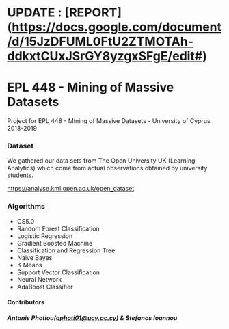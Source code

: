 # UPDATE : [REPORT] (https://docs.google.com/document/d/15JzDFUML0FtU2ZTMOTAh-ddkxtCUxJSrGY8yzgxSFgE/edit#)
# EPL 448 - Mining of Massive Datasets
Project for EPL 448 - Mining of Massive Datasets - University of Cyprus 2018-2019



### Dataset
We gathered our data sets from The Open University UK (Learning Analytics)
which come from actual observations obtained by university students.

https://analyse.kmi.open.ac.uk/open_dataset

### Algorithms

* CS5.0
* Random Forest Classification
* Logistic Regression
* Gradient Boosted Machine
* Classification and Regression Tree
* Naive Bayes
* K Means
* Support Vector Classification 
* Neural Network
* AdaBoost Classifier





#### Contributors 
##### Antonis Photiou(aphoti01@ucy.ac.cy) & Stefanos Ioannou

